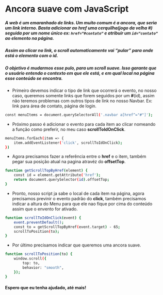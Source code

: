 # Ancora suave com JavaScript



##### A web é um emaranhado de links. Um muito comum é a **ancora**, que seria um link interno. Basta adicionar ao **href** uma cerquilha(jogo da velha #) seguida por um nome único ex: ```href=”#contato”``` e atribuir um ```id=”contato”``` ao elemento na página.

##### Assim ao clicar no link, o scroll automaticamente vai “pular” para onde está o elemento com o **id**.

##### O objetivo é mudarmos esse pulo, para um scroll suave. Isso garante que o usuário entenda o contexto em que ele está, e em qual local na página esse conteúdo se encontra.


- Primeiro devemos indicar o tipo de link que ocorrerá o evento, no nosso caso, queremos somente links que forem seguidos por um **#**(id), assim não teremos problemas com outros tipos de link no nosso Navbar. Ex: link para área de contato, página de login.

```sh
const menuItems = document.querySelectorAll('.navbar a[href^="#"]');
```
- Próximo passo é adicionar o evento para cada item ao clicar nomeando a função como preferir, no meu caso **scrollToIdOnClick**.  

```sh
menuItems.forEach(item => {
    item.addEventListener('click', scrollToIdOnClick);
})
```

- Agora precisamos fazer a referência entre o **href** e o item, também pegar sua posição atual na pagina atravéz do **offsetTop**. 

```sh
function getScrollTopByHref(element) {
    const id = element.getAttribute('href');
    return document.querySelector(id).offsetTop;
}
```

- Pronto, nosso script ja sabe o local de cada item na página, agora precisamos previnir o evento padrão do **click**, também precisamos indicar a altura do Menu para que ele nao fique por cima do conteúdo assim que o envento for ativado.

```sh
function scrollToIdOnClick(event) {
    event.preventDefault();
    const to = getScrollTopByHref(event.target) - 65;
    scrollToPosition(to);
}
```

- Por último precisamos indicar que queremos uma ancora suave.

```sh
function scrollToPosition(to) {
    window.scroll({
        top: to,
        behavior: "smooth",
    });
}
```



#### Espero que eu tenha ajudado, até mais!

